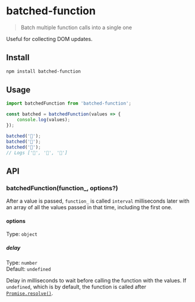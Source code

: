 # batched-function

> Batch multiple function calls into a single one

Useful for collecting DOM updates.

## Install

```sh
npm install batched-function
```

## Usage

```js
import batchedFunction from 'batched-function';

const batched = batchedFunction(values => {
	console.log(values);
});

batched('🦄');
batched('🌈');
batched('🐻');
// Logs ['🦄', '🌈', '🐻']
```

## API

### batchedFunction(function_, options?)

After a value is passed, `function_` is called `interval` milliseconds later with an array of all the values passed in that time, including the first one.

#### options

Type: `object`

##### delay

Type: `number`\
Default: `undefined`

Delay in milliseconds to wait before calling the function with the values. If `undefined`, which is by default, the function is called after [`Promise.resolve()`](https://developer.mozilla.org/en-US/docs/Web/JavaScript/Reference/Global_Objects/Promise/resolve).
